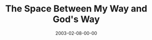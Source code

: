 ---
layout: message
category: message
series: "The Space Between"
title: "The Space Between My Way and God's Way"
date: 2003-02-08-00-00
message_id: 243
audio: "http://s3.amazonaws.com/crossroadsaudiomessages/My_Way_And_God's_Way.mp3"
audio-duration: "36:45"
explicit: false
---